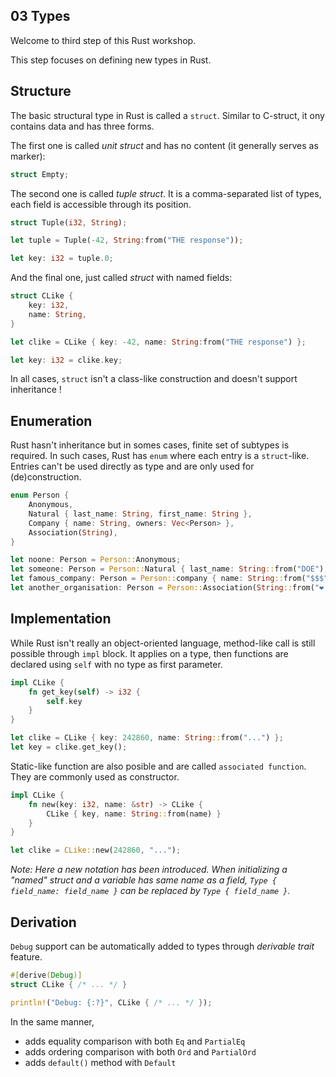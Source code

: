03 Types
---------

Welcome to third step of this Rust workshop.

This step focuses on defining new types in Rust.

## Structure

The basic structural type in Rust is called a `struct`. Similar to C-struct, it ony contains data and has three forms.

The first one is called _unit struct_ and has no content (it generally serves as marker):

```rust
struct Empty;
```

The second one is called _tuple struct_. It is a comma-separated list of types, each field is accessible through its position.

```rust
struct Tuple(i32, String);

let tuple = Tuple(-42, String:from("THE response"));

let key: i32 = tuple.0;
```

And the final one, just called _struct_ with named fields:

```rust
struct CLike {
    key: i32,
    name: String,
}

let clike = CLike { key: -42, name: String:from("THE response") };

let key: i32 = clike.key;
```

In all cases, `struct` isn't a class-like construction and doesn't support inheritance !

## Enumeration

Rust hasn't inheritance but in somes cases, finite set of subtypes is required. In such cases, Rust has `enum` where each entry is a `struct`-like. Entries can't be used directly as type and are only used for (de)construction.

```rust
enum Person {
    Anonymous,
    Natural { last_name: String, first_name: String },
    Company { name: String, owners: Vec<Person> },
    Association(String),
}

let noone: Person = Person::Anonymous;
let someone: Person = Person::Natural { last_name: String::from("DOE"), first_name: String::from("John") };
let famous_company: Person = Person::company { name: String::from("$$$"), owners: vec![noone, someone] };
let another_organisation: Person = Person::Association(String::from("❤ organisation ❤"));
```

## Implementation

While Rust isn't really an object-oriented language, method-like call is still possible through `impl` block. It applies on a type, then functions are declared using `self` with no type as first parameter.

```rust
impl CLike {
    fn get_key(self) -> i32 {
        self.key
    }
}

let clike = CLike { key: 242860, name: String::from("...") };
let key = clike.get_key();
```

Static-like function are also posible and are called `associated function`. They are commonly used as constructor.

```rust
impl CLike {
    fn new(key: i32, name: &str) -> CLike {
        CLike { key, name: String::from(name) }
    }
}

let clike = CLike::new(242860, "...");
```

_Note: Here a new notation has been introduced. When initializing a "named" struct and a variable has same name as a field, `Type { field_name: field_name }` can be replaced by `Type { field_name }`._

## Derivation

`Debug` support can be automatically added to types through _derivable trait_ feature.

```rust
#[derive(Debug)]
struct CLike { /* ... */ }

println!("Debug: {:?}", CLike { /* ... */ });
```

In the same manner,

* adds equality comparison with both `Eq` and `PartialEq`
* adds ordering comparison with both `Ord` and `PartialOrd`
* adds `default()` method with `Default`
